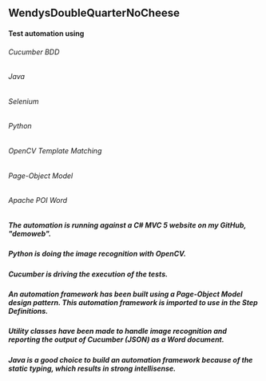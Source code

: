 ## WendysDoubleQuarterNoCheese

#### Test automation using
###### Cucumber BDD
###### Java
###### Selenium
###### Python
###### OpenCV Template Matching
###### Page-Object Model
###### Apache POI Word

##### The automation is running against a C# MVC 5 website on my GitHub, "demoweb".

##### Python is doing the image recognition with OpenCV.

##### Cucumber is driving the execution of the tests.

##### An automation framework has been built using a Page-Object Model design pattern. This automation framework is imported to use in the Step Definitions.

##### Utility classes have been made to handle image recognition and reporting the output of Cucumber (JSON) as a Word document.

##### Java is a good choice to build an automation framework because of the static typing, which results in strong intellisense.
